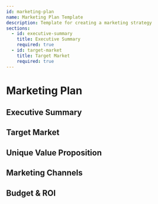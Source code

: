 ```yaml
---
id: marketing-plan
name: Marketing Plan Template
description: Template for creating a marketing strategy
sections:
  - id: executive-summary
    title: Executive Summary
    required: true
  - id: target-market
    title: Target Market
    required: true
---
```


# Marketing Plan

## Executive Summary
<!-- 
Description: Overview of marketing strategy
Questions: 
  - What are the key marketing goals?
  - Who is the target audience?
-->

## Target Market
<!--
Description: Detailed description of target audience
Questions:
  - What are the target demographics?
  - What are the customer needs?
-->

## Unique Value Proposition

## Marketing Channels

## Budget & ROI

